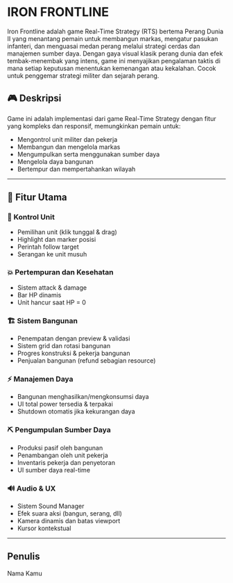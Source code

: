 # IRON FRONTLINE

Iron Frontline adalah game Real-Time Strategy (RTS) bertema Perang Dunia II yang menantang pemain untuk membangun markas, mengatur pasukan infanteri, dan menguasai medan perang melalui strategi cerdas dan manajemen sumber daya. Dengan gaya visual klasik perang dunia dan efek tembak-menembak yang intens, game ini menyajikan pengalaman taktis di mana setiap keputusan menentukan kemenangan atau kekalahan. Cocok untuk penggemar strategi militer dan sejarah perang.

## 🎮 Deskripsi

Game ini adalah implementasi dari game Real-Time Strategy dengan fitur yang kompleks dan responsif, memungkinkan pemain untuk:

- Mengontrol unit militer dan pekerja
- Membangun dan mengelola markas
- Mengumpulkan serta menggunakan sumber daya
- Mengelola daya bangunan
- Bertempur dan mempertahankan wilayah


---

## 🚀 Fitur Utama

### 🎯 Kontrol Unit
- Pemilihan unit (klik tunggal & drag)
- Highlight dan marker posisi
- Perintah follow target
- Serangan ke unit musuh

### 💥 Pertempuran dan Kesehatan
- Sistem attack & damage
- Bar HP dinamis
- Unit hancur saat HP = 0

### 🏗️ Sistem Bangunan
- Penempatan dengan preview & validasi
- Sistem grid dan rotasi bangunan
- Progres konstruksi & pekerja bangunan
- Penjualan bangunan (refund sebagian resource)

### ⚡ Manajemen Daya
- Bangunan menghasilkan/mengkonsumsi daya
- UI total power tersedia & terpakai
- Shutdown otomatis jika kekurangan daya

### ⛏️ Pengumpulan Sumber Daya
- Produksi pasif oleh bangunan
- Penambangan oleh unit pekerja
- Inventaris pekerja dan penyetoran
- UI sumber daya real-time

### 🔊 Audio & UX
- Sistem Sound Manager
- Efek suara aksi (bangun, serang, dll)
- Kamera dinamis dan batas viewport
- Kursor kontekstual

---

## Penulis
Nama Kamu
